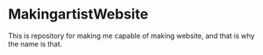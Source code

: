 # MakingartistWebsite
This is repository for making me capable of making website, and that is why the name is that.
